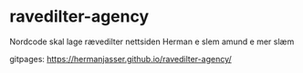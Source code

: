# ravedilter-agency
Nordcode skal lage rævedilter nettsiden
Herman e  slem
amund e mer slæm


gitpages: https://hermanjasser.github.io/ravedilter-agency/



